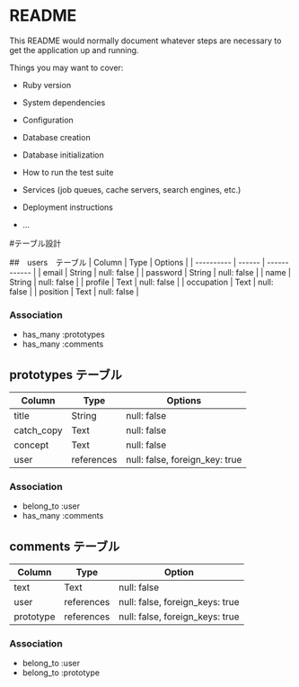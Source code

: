 # README

This README would normally document whatever steps are necessary to get the
application up and running.

Things you may want to cover:

* Ruby version

* System dependencies

* Configuration

* Database creation

* Database initialization

* How to run the test suite

* Services (job queues, cache servers, search engines, etc.)

* Deployment instructions

* ...

#テーブル設計

##　users　テーブル
| Column     | Type   | Options      |
| ---------- | ------ | ------------ |
| email      | String | null: false  |
| password   | String | null: false  |
| name       | String | null: false  |
| profile    | Text   | null: false  |
| occupation | Text   | null: false  |
| position   | Text   | null: false  |

### Association
- has_many :prototypes
- has_many :comments

## prototypes テーブル
| Column     | Type       | Options                        |
| ---------- | ---------- | ------------------------------ |
| title      | String     | null: false                    |
| catch_copy | Text       | null: false                    |
| concept    | Text       | null: false                    |
| user       | references | null: false, foreign_key: true |

### Association
- belong_to :user
- has_many  :comments

## comments テーブル
| Column    | Type       | Option                          |
| --------- | ---------- | ------------------------------- |
| text      | Text       | null: false                     |
| user      | references | null: false, foreign_keys: true |
| prototype | references | null: false, foreign_keys: true |

### Association
- belong_to :user
- belong_to :prototype

